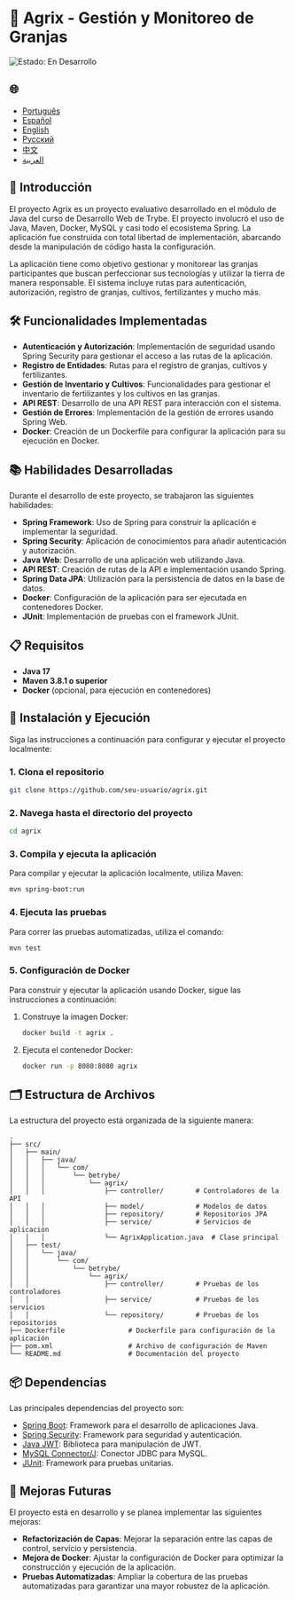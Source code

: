 # 🌱 Agrix - Gestión y Monitoreo de Granjas

![Estado: En Desarrollo](https://img.shields.io/badge/status-en%20desarrollo-yellow)

<h2>🌐</h2>
<ul>
  <li><a href="https://github.com/SamuelRocha91/Agrix" target="_blank">Português</a></li>
  <li><a href="https://github.com/SamuelRocha91/Agrix/blob/main/README_es.md" target="_blank">Español</a></li>
  <li><a href="https://github.com/SamuelRocha91/Agrix/blob/main/README_en.md" target="_blank">English</a></li>
  <li><a href="https://github.com/SamuelRocha91/Agrix/blob/main/README_ru.md" target="_blank">Русский</a></li>
  <li><a href="https://github.com/SamuelRocha91/Agrix/blob/main/README_ch.md" target="_blank">中文</a></li>
  <li><a href="https://github.com/SamuelRocha91/Agrix/blob/main/README_ar.md" target="_blank">العربية</a></li>
</ul>

## 📜 Introducción

El proyecto Agrix es un proyecto evaluativo desarrollado en el módulo de Java del curso de Desarrollo Web de Trybe. El proyecto involucró el uso de Java, Maven, Docker, MySQL y casi todo el ecosistema Spring. La aplicación fue construida con total libertad de implementación, abarcando desde la manipulación de código hasta la configuración.

La aplicación tiene como objetivo gestionar y monitorear las granjas participantes que buscan perfeccionar sus tecnologías y utilizar la tierra de manera responsable. El sistema incluye rutas para autenticación, autorización, registro de granjas, cultivos, fertilizantes y mucho más.

## 🛠️ Funcionalidades Implementadas

- **Autenticación y Autorización**: Implementación de seguridad usando Spring Security para gestionar el acceso a las rutas de la aplicación.
- **Registro de Entidades**: Rutas para el registro de granjas, cultivos y fertilizantes.
- **Gestión de Inventario y Cultivos**: Funcionalidades para gestionar el inventario de fertilizantes y los cultivos en las granjas.
- **API REST**: Desarrollo de una API REST para interacción con el sistema.
- **Gestión de Errores**: Implementación de la gestión de errores usando Spring Web.
- **Docker**: Creación de un Dockerfile para configurar la aplicación para su ejecución en Docker.

## 📚 Habilidades Desarrolladas

Durante el desarrollo de este proyecto, se trabajaron las siguientes habilidades:

- **Spring Framework**: Uso de Spring para construir la aplicación e implementar la seguridad.
- **Spring Security**: Aplicación de conocimientos para añadir autenticación y autorización.
- **Java Web**: Desarrollo de una aplicación web utilizando Java.
- **API REST**: Creación de rutas de la API e implementación usando Spring.
- **Spring Data JPA**: Utilización para la persistencia de datos en la base de datos.
- **Docker**: Configuración de la aplicación para ser ejecutada en contenedores Docker.
- **JUnit**: Implementación de pruebas con el framework JUnit.

## 📋 Requisitos

- **Java 17**
- **Maven 3.8.1 o superior**
- **Docker** (opcional, para ejecución en contenedores)

## 🔧 Instalación y Ejecución

Siga las instrucciones a continuación para configurar y ejecutar el proyecto localmente:

### 1. Clona el repositorio

```bash
git clone https://github.com/seu-usuario/agrix.git
```

### 2. Navega hasta el directorio del proyecto

```bash
cd agrix
```

### 3. Compila y ejecuta la aplicación

Para compilar y ejecutar la aplicación localmente, utiliza Maven:

```bash
mvn spring-boot:run
```

### 4. Ejecuta las pruebas

Para correr las pruebas automatizadas, utiliza el comando:

```bash
mvn test
```

### 5. Configuración de Docker

Para construir y ejecutar la aplicación usando Docker, sigue las instrucciones a continuación:

1. Construye la imagen Docker:

   ```bash
   docker build -t agrix .
   ```

2. Ejecuta el contenedor Docker:

   ```bash
   docker run -p 8080:8080 agrix
   ```

## 🗂️ Estructura de Archivos

La estructura del proyecto está organizada de la siguiente manera:

```
.
├── src/
│   ├── main/
│   │   ├── java/
│   │   │   └── com/
│   │   │       └── betrybe/
│   │   │           └── agrix/
│   │   │               ├── controller/        # Controladores de la API
│   │   │               ├── model/             # Modelos de datos
│   │   │               ├── repository/        # Repositorios JPA
│   │   │               ├── service/           # Servicios de aplicación
│   │   │               └── AgrixApplication.java  # Clase principal
│   ├── test/
│   │   └── java/
│   │       └── com/
│   │           └── betrybe/
│   │               └── agrix/
│   │                   ├── controller/        # Pruebas de los controladores
│   │                   ├── service/           # Pruebas de los servicios
│   │                   └── repository/        # Pruebas de los repositorios
├── Dockerfile                # Dockerfile para configuración de la aplicación
├── pom.xml                   # Archivo de configuración de Maven
└── README.md                 # Documentación del proyecto
```

## 📦 Dependencias

Las principales dependencias del proyecto son:

- [Spring Boot](https://spring.io/projects/spring-boot): Framework para el desarrollo de aplicaciones Java.
- [Spring Security](https://spring.io/projects/spring-security): Framework para seguridad y autenticación.
- [Java JWT](https://github.com/auth0/java-jwt): Biblioteca para manipulación de JWT.
- [MySQL Connector/J](https://dev.mysql.com/downloads/connector/j/): Conector JDBC para MySQL.
- [JUnit](https://junit.org/junit5/): Framework para pruebas unitarias.

## 🚀 Mejoras Futuras

El proyecto está en desarrollo y se planea implementar las siguientes mejoras:

- **Refactorización de Capas**: Mejorar la separación entre las capas de control, servicio y persistencia.
- **Mejora de Docker**: Ajustar la configuración de Docker para optimizar la construcción y ejecución de la aplicación.
- **Pruebas Automatizadas**: Ampliar la cobertura de las pruebas automatizadas para garantizar una mayor robustez de la aplicación.

